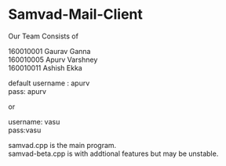 # Samvad-Mail-Client
Our Team Consists of

160010001 Gaurav Ganna <br>
160010005 Apurv Varshney <br>
160010011 Ashish Ekka

default username : apurv <br>
pass: apurv

or

username: vasu <br>
pass:vasu

samvad.cpp is the main program. <br>
samvad-beta.cpp is with addtional features but may be unstable.
